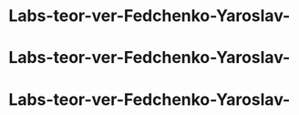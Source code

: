 # Labs-teor-ver-Fedchenko-Yaroslav-
# Labs-teor-ver-Fedchenko-Yaroslav-
# Labs-teor-ver-Fedchenko-Yaroslav-

